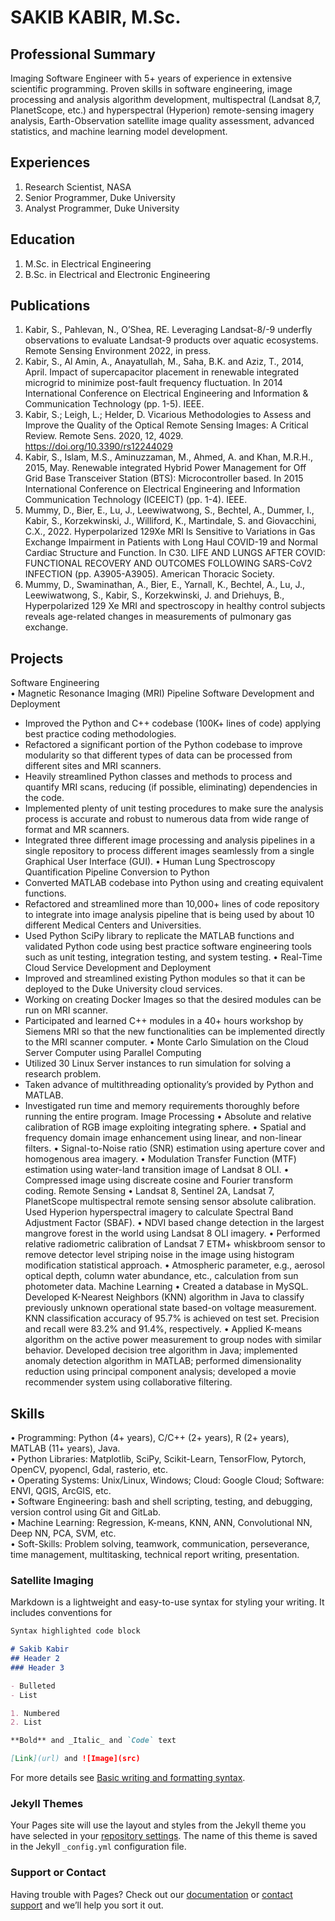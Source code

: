 # SAKIB KABIR, M.Sc. 


## Professional Summary
Imaging Software Engineer with 5+ years of experience in extensive scientific programming. Proven skills in software engineering, image processing and analysis algorithm development, multispectral (Landsat 8,7, PlanetScope, etc.) and hyperspectral (Hyperion) remote-sensing imagery analysis, Earth-Observation satellite image quality assessment, advanced statistics, and machine learning model development.

## Experiences
1. Research Scientist, NASA 
2. Senior Programmer, Duke University
3. Analyst Programmer, Duke University

## Education
1. M.Sc. in Electrical Engineering
2. B.Sc. in Electrical and Electronic Engineering

## Publications
1.	Kabir, S., Pahlevan, N., O’Shea, RE. Leveraging Landsat-8/-9 underfly observations to evaluate Landsat-9 products over aquatic ecosystems. Remote Sensing Environment 2022, in press.
2.	Kabir, S., Al Amin, A., Anayatullah, M., Saha, B.K. and Aziz, T., 2014, April. Impact of supercapacitor placement in renewable integrated microgrid to minimize post-fault frequency fluctuation. In 2014 International Conference on Electrical Engineering and Information & Communication Technology (pp. 1-5). IEEE.
3.	Kabir, S.; Leigh, L.; Helder, D. Vicarious Methodologies to Assess and Improve the Quality of the Optical Remote Sensing Images: A Critical Review. Remote Sens. 2020, 12, 4029. https://doi.org/10.3390/rs12244029
4.	Kabir, S., Islam, M.S., Aminuzzaman, M., Ahmed, A. and Khan, M.R.H., 2015, May. Renewable integrated Hybrid Power Management for Off Grid Base Transceiver Station (BTS): Microcontroller based. In 2015 International Conference on Electrical Engineering and Information Communication Technology (ICEEICT) (pp. 1-4). IEEE.
5.	Mummy, D., Bier, E., Lu, J., Leewiwatwong, S., Bechtel, A., Dummer, I., Kabir, S., Korzekwinski, J., Williford, K., Martindale, S. and Giovacchini, C.X., 2022. Hyperpolarized 129Xe MRI Is Sensitive to Variations in Gas Exchange Impairment in Patients with Long Haul COVID-19 and Normal Cardiac Structure and Function. In C30. LIFE AND LUNGS AFTER COVID: FUNCTIONAL RECOVERY AND OUTCOMES FOLLOWING SARS-CoV2 INFECTION (pp. A3905-A3905). American Thoracic Society.
6.	Mummy, D., Swaminathan, A., Bier, E., Yarnall, K., Bechtel, A., Lu, J., Leewiwatwong, S., Kabir, S., Korzekwinski, J. and Driehuys, B., Hyperpolarized 129 Xe MRI and spectroscopy in healthy control subjects reveals age-related changes in measurements of pulmonary gas exchange.

## Projects
Software Engineering \
•	Magnetic Resonance Imaging (MRI) Pipeline Software Development and Deployment
-	Improved the Python and C++ codebase (100K+ lines of code) applying best practice coding methodologies.
-	Refactored a significant portion of the Python codebase to improve modularity so that different types of data can be processed from different sites and MRI scanners.
-	Heavily streamlined Python classes and methods to process and quantify MRI scans, reducing (if possible, eliminating) dependencies in the code.
-	Implemented plenty of unit testing procedures to make sure the analysis process is accurate and robust to numerous data from wide range of format and MR scanners. 
-	Integrated three different image processing and analysis pipelines in a single repository to process different images seamlessly from a single Graphical User Interface (GUI).
•	Human Lung Spectroscopy Quantification Pipeline Conversion to Python
-	Converted MATLAB codebase into Python using and creating equivalent functions. 
-	Refactored and streamlined more than 10,000+ lines of code repository to integrate into image analysis pipeline that is being used by about 10 different Medical Centers and Universities.
-	Used Python SciPy library to replicate the MATLAB functions and validated Python code using best practice software engineering tools such as unit testing, integration testing, and system testing.
•	Real-Time Cloud Service Development and Deployment
-	Improved and streamlined existing Python modules so that it can be deployed to the Duke University cloud services. 
-	Working on creating Docker Images so that the desired modules can be run on MRI scanner.
-	Participated and learned C++ modules in a 40+ hours workshop by Siemens MRI so that the new functionalities can be implemented directly to the MRI scanner computer.
•	Monte Carlo Simulation on the Cloud Server Computer using Parallel Computing
-	Utilized 30 Linux Server instances to run simulation for solving a research problem.
-	Taken advance of multithreading optionality’s provided by Python and MATLAB.
-	Investigated run time and memory requirements thoroughly before running the entire program.
Image Processing 
•	Absolute and relative calibration of RGB image exploiting integrating sphere.
•	Spatial and frequency domain image enhancement using linear, and non-linear filters.
•	Signal-to-Noise ratio (SNR) estimation using aperture cover and homogenous area imagery. 
•	Modulation Transfer Function (MTF) estimation using water-land transition image of Landsat 8 OLI.
•	Compressed image using discreate cosine and Fourier transform coding.
Remote Sensing 
•	Landsat 8, Sentinel 2A, Landsat 7, PlanetScope multispectral remote sensing sensor absolute calibration. Used Hyperion hyperspectral imagery to calculate Spectral Band Adjustment Factor (SBAF).
•	NDVI based change detection in the largest mangrove forest in the world using Landsat 8 OLI imagery.
•	Performed relative radiometric calibration of Landsat 7 ETM+ whiskbroom sensor to remove detector level striping noise in the image using histogram modification statistical approach.
•	Atmospheric parameter, e.g., aerosol optical depth, column water abundance, etc., calculation from sun photometer data. 
Machine Learning
•	Created a database in MySQL. Developed K-Nearest Neighbors (KNN) algorithm in Java to classify previously unknown operational state based-on voltage measurement. KNN classification accuracy of 95.7% is achieved on test set. Precision and recall were 83.2% and 91.4%, respectively.
•	Applied K-means algorithm on the active power measurement to group nodes with similar behavior. Developed decision tree algorithm in Java; implemented anomaly detection algorithm in MATLAB; performed dimensionality reduction using principal component analysis; developed a movie recommender system using collaborative filtering.

## Skills
•	Programming: Python (4+ years), C/C++ (2+ years), R (2+ years), MATLAB (11+ years), Java. \
•	Python Libraries:  Matplotlib, SciPy, Scikit-Learn, TensorFlow, Pytorch, OpenCV, pyopencl, Gdal, rasterio, etc. \
•	Operating Systems: Unix/Linux, Windows; Cloud: Google Cloud; Software: ENVI, QGIS, ArcGIS, etc. \
•	Software Engineering: bash and shell scripting, testing, and debugging, version control using Git and GitLab. \
•	Machine Learning: Regression, K-means, KNN, ANN, Convolutional NN, Deep NN, PCA, SVM, etc. \
•	Soft-Skills: Problem solving, teamwork, communication, perseverance, time management, multitasking, technical report writing, presentation.

### Satellite Imaging 

Markdown is a lightweight and easy-to-use syntax for styling your writing. It includes conventions for

```markdown
Syntax highlighted code block

# Sakib Kabir
## Header 2
### Header 3

- Bulleted
- List

1. Numbered
2. List

**Bold** and _Italic_ and `Code` text

[Link](url) and ![Image](src)
```

For more details see [Basic writing and formatting syntax](https://docs.github.com/en/github/writing-on-github/getting-started-with-writing-and-formatting-on-github/basic-writing-and-formatting-syntax).

### Jekyll Themes

Your Pages site will use the layout and styles from the Jekyll theme you have selected in your [repository settings](https://github.com/SakibKabir/sakibkabir.github.io/settings/pages). The name of this theme is saved in the Jekyll `_config.yml` configuration file.

### Support or Contact

Having trouble with Pages? Check out our [documentation](https://docs.github.com/categories/github-pages-basics/) or [contact support](https://support.github.com/contact) and we’ll help you sort it out.
